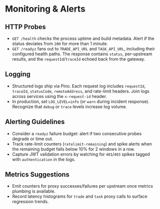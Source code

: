 # Monitoring & Alerts

## HTTP Probes
- `GET /health` checks the process uptime and build metadata. Alert if the status deviates from `200` for more than 1 minute.
- `GET /readyz` fans out to `TRADE_API_URL` and `TASK_API_URL`, including their configured health paths. The response contains `status`, per-upstream results, and the `requestId`/`traceId` echoed back from the gateway.

## Logging
- Structured logs ship via Pino. Each request log includes `requestId`, `traceId`, `statusCode`, `remoteAddress`, and rate-limit headers. Join logs across services using the `x-request-id` header.
- In production, set `LOG_LEVEL=info` (or `warn` during incident response). Recognize that `debug` or `trace` levels increase log volume.

## Alerting Guidelines
- Consider a `readyz` failure budget: alert if two consecutive probes degrade or time out.
- Track rate-limit counters (`ratelimit-remaining`) and spike alerts when the remaining budget falls below 10% for 2 windows in a row.
- Capture JWT validation errors by watching for `401`/`403` spikes tagged with `authentication` in the logs.

## Metrics Suggestions
- Emit counters for proxy successes/failures per upstream once metrics plumbing is available.
- Record latency histograms for `trade` and `task` proxy calls to surface regression trends.
